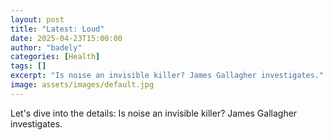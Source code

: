 ```yaml
---
layout: post
title: "Latest: Loud"
date: 2025-04-23T15:00:00
author: "badely"
categories: [Health]
tags: []
excerpt: "Is noise an invisible killer? James Gallagher investigates."
image: assets/images/default.jpg
---
```


Let's dive into the details: Is noise an invisible killer? James Gallagher investigates.


